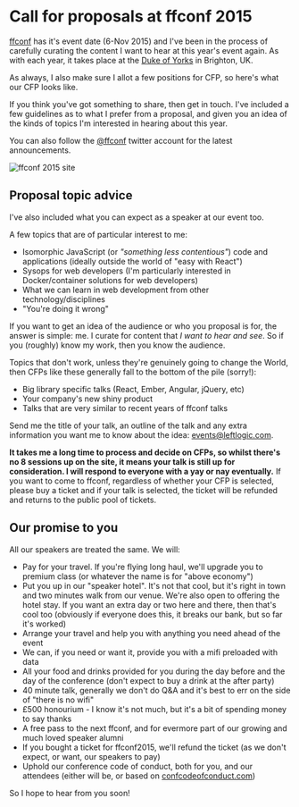 # Call for proposals at ffconf 2015

[ffconf](http://2015.ffconf.org) has it's event date (6-Nov 2015) and I've been in the process of carefully curating the content I want to hear at this year's event again. As with each year, it takes place at the [Duke of Yorks](https://www.flickr.com/groups/fullfrontalconf/pool/) in Brighton, UK.

As always, I also make sure I allot a few positions for CFP, so here's what our CFP looks like.

<!--more-->

If you think you've got something to share, then get in touch. I've included a few guidelines as to what I prefer from a proposal, and given you an idea of the kinds of topics I'm interested in hearing about this year.

You can also follow the [@ffconf](https://twitter.com/ffconf) twitter account for the latest announcements.

![ffconf 2015 site](/images/ffconf-2015.gif)

## Proposal topic advice

I've also included what you can expect as a speaker at our event too.

A few topics that are of particular interest to me:

- Isomorphic JavaScript (or *"something less contentious"*) code and applications (ideally outside the world of "easy with React")
- Sysops for web developers (I'm particularly interested in Docker/container solutions for web developers)
- What we can learn in web development from other technology/disciplines
- "You're doing it wrong"

If you want to get an idea of the audience or who you proposal is for, the answer is simple: me. I curate for content that *I want to hear and see*. So if you (roughly) know my work, then you know the audience.

Topics that don't work, unless they're genuinely going to change the World, then CFPs like these generally fall to the bottom of the pile (sorry!):

- Big library specific talks (React, Ember, Angular, jQuery, etc)
- Your company's new shiny product
- Talks that are very similar to recent years of ffconf talks

Send me the title of your talk, an outline of the talk and any extra information you want me to know about the idea: [events@leftlogic.com](mailto:events@leftlogic.com?subject=ffconf2015%20speaking%20propsal).

**It takes me a long time to process and decide on CFPs, so whilst there's no 8 sessions up on the site, it means your talk is still up for consideration. I will respond to everyone with a yay or nay eventually.** If you want to come to ffconf, regardless of whether your CFP is selected, please buy a ticket and if your talk is selected, the ticket will be refunded and returns to the public pool of tickets.

## Our promise to you

All our speakers are treated the same. We will:

- Pay for your travel. If you're flying long haul, we'll upgrade you to premium class (or whatever the name is for "above economy")
- Put you up in our "speaker hotel". It's not that cool, but it's right in town and two minutes walk from our venue. We're also open to offering the hotel stay. If you want an extra day or two here and there, then that's cool too (obviously if everyone does this, it breaks our bank, but so far it's worked)
- Arrange your travel and help you with anything you need ahead of the event
- We can, if you need or want it, provide you with a mifi preloaded with data
- All your food and drinks provided for you during the day before and the day of the conference (don't expect to buy a drink at the after party)
- 40 minute talk, generally we don't do Q&A and it's best to err on the side of "there is no wifi"
- £500 honourium - I know it's not much, but it's a bit of spending money to say thanks
- A free pass to the next ffconf, and for evermore part of our growing and much loved speaker alumni
- If you bought a ticket for ffconf2015, we'll refund the ticket (as we don't expect, or want, our speakers to pay)
- Uphold our conference code of conduct, both for you, and our attendees (either will be, or based on [confcodeofconduct.com](http://confcodeofconduct.com))

So I hope to hear from you soon!